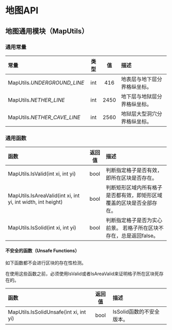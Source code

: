 # 地图API

## 地图通用模块（MapUtils）

### 通用常量

| 常量 | 类型 | 值 | 描述 |
| :--- | :---: | :---: | :--- |
| MapUtils._UNDERGROUND\_LINE_ | int | 416 | 地表层与地下层分界格纵坐标。 |
| MapUtils._NETHER\_LINE_ | int | 2450 | 地下层与地狱层分界格纵坐标。 |
| MapUtils._NETHER\_CAVE\_LINE_ | int | 2560 | 地狱层大型洞穴分界格纵坐标。 |

### 通用函数

| 函数 | 返回值 | 描述 |
| :--- | :---: | :--- |
| MapUtils.IsValid\(int xi, int yi\) | bool | 判断指定格子是否有效，即所在区块是否存在。 |
| MapUtils.IsAreaValid\(int xi, int yi, int width, int height\) | bool | 判断矩形区域内所有格子是否都有效，即矩形区域覆盖的区块是否全部存在。 |
| MapUtils.IsSolid\(int xi, int yi\) | bool | 判断指定格子是否为实心前景。 若格子所在区块不存在，总是返回false。 |

#### 不安全的函数（Unsafe Functions）

如下函数都不会进行区块的存在性检测。

在使用这些函数之前，必须使用IsValid或者IsAreaValid来证明格子所在区块死存在的。

| 函数 | 返回值 | 描述 |
| :--- | :---: | :--- |
| MapUtils.IsSolidUnsafe\(int xi, int yi\) | bool | IsSolid函数的不安全版本。 |

